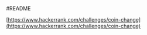 #README

[https://www.hackerrank.com/challenges/coin-change](https://www.hackerrank.com/challenges/coin-change)

